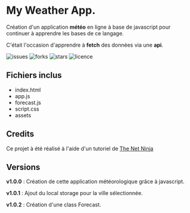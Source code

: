 # My Weather App.

Création d'un application **météo**  en ligne à base de javascript pour continuer à apprendre les bases de ce langage. 

C'était l'occasion d'apprendre à **fetch** des données via une **api**.

![issues](https://img.shields.io/github/issues/DC-Guillaume/WeatherApp) ![forks](https://img.shields.io/github/forks/DC-Guillaume/WeatherApp) ![stars](https://img.shields.io/github/stars/DC-Guillaume/WeatherApp) ![licence](https://img.shields.io/github/license/DC-Guillaume/WeatherApp)

## Fichiers inclus

 - index.html
 - app.js
 - forecast.js 
 - script.css
 - assets

## Credits
Ce projet à été réalisé à l'aide d'un tutoriel de [The Net Ninja](https://www.youtube.com/channel/UCW5YeuERMmlnqo4oq8vwUpg)

## Versions
**v1.0.0** : Création de cette application météorologique grâce à javascript.

**v1.0.1** : Ajout du local storage pour la ville sélectionnée.

**v1.0.2** : Création d'une class Forecast.
